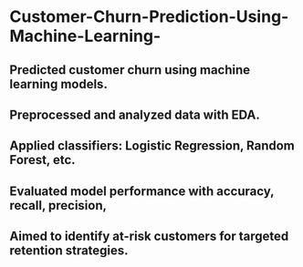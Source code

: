 # Customer-Churn-Prediction-Using-Machine-Learning-
## Predicted customer churn using machine learning models.
## Preprocessed and analyzed data with EDA.
## Applied classifiers: Logistic Regression, Random Forest, etc.
## Evaluated model performance with accuracy, recall, precision, 
## Aimed to identify at-risk customers for targeted retention strategies.
